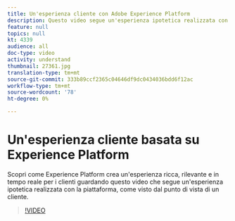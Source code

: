 ```yaml
---
title: Un'esperienza cliente con Adobe Experience Platform
description: Questo video segue un'esperienza ipotetica realizzata con Adobe Experience Platform, come visto dal punto di vista di un cliente. Scopri come  Experience Platform crea un'esperienza ricca, rilevante e in tempo reale.
feature: null
topics: null
kt: 4339
audience: all
doc-type: video
activity: understand
thumbnail: 27361.jpg
translation-type: tm+mt
source-git-commit: 333b89ccf2365c04646df9dc0434036bdd6f12ac
workflow-type: tm+mt
source-wordcount: '78'
ht-degree: 0%

---
```



# Un&#39;esperienza cliente basata su  Experience Platform

Scopri come  Experience Platform crea un&#39;esperienza ricca, rilevante e in tempo reale per i clienti guardando questo video che segue un&#39;esperienza ipotetica realizzata con la piattaforma, come visto dal punto di vista di un cliente.

>[!VIDEO](https://video.tv.adobe.com/v/27361?quality=12&learn=on)
